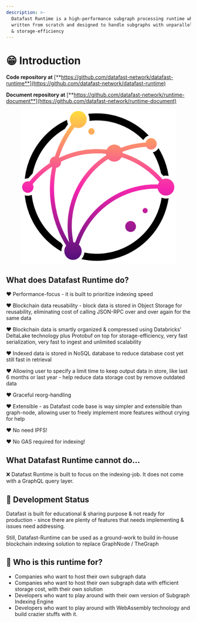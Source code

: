 ```yaml
---
description: >-
  Datafast Runtime is a high-performance subgraph processing runtime which is
  written from scratch and designed to handle subgraphs with unparalleled speed
  & storage-efficiency
---
```


# 😁 Introduction

**Code repository at** [**https://github.com/datafast-network/datafast-runtime**](https://github.com/datafast-network/datafast-runtime)

**Document repository at** [**https://github.com/datafast-network/runtime-document**](https://github.com/datafast-network/runtime-document)

<figure><img src=".gitbook/assets/hardbed-logo.png" alt="" width="563"><figcaption></figcaption></figure>

## What does Datafast Runtime do?

❤️  Performance-focus - it is built to prioritize indexing speed

❤️  Blockchain data reusability - block data is stored in Object Storage for reusability, eliminating cost of calling JSON-RPC over and over again for the same data

❤️  Blockchain data is smartly organized & compressed using Databricks' DeltaLake technology plus Protobuf on top for storage-efficiency, very fast serialization, very fast to ingest and unlimited scalability

❤️  Indexed data is stored in NoSQL database to reduce database cost yet still fast in retrieval

❤️  Allowing user to specify a limit time to keep output data in store, like last 6 months or last year - help reduce data storage cost by remove outdated data

❤️  Graceful reorg-handling

❤️  Extensible - as Datafast code base is way simpler and extensible than graph-node, allowing user to freely implement more features without crying for help

❤️  No need IPFS!

❤️  No GAS required for indexing!



## What Datafast Runtime cannot do...

❌  Datafast Runtime is built to focus on the indexing-job. It does not come with a GraphQL query layer.



## 🚧  Development Status

Datafast is built for educational & sharing purpose & not ready for production - since there are plenty of features that needs implementing & issues need addressing.&#x20;

Still, Datafast-Runtime can be used as a ground-work to build in-house blockchain indexing solution to replace GraphNode / TheGraph



## 🔰  Who is this runtime for?

* Companies who want to host their own subgraph data
* Companies who want to host their own subgraph data with efficient storage cost, with their own solution
* Developers who want to play around with their own version of Subgraph Indexing Engine
* Developers who want to play around with WebAssembly technology and build crazier stuffs with it.
